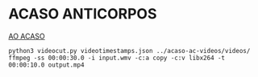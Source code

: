 # ACASO ANTICORPOS


[AO ACASO](https://anticorpos.github.io/acaso/)
```
python3 videocut.py videotimestamps.json ../acaso-ac-videos/videos/
ffmpeg -ss 00:00:30.0 -i input.wmv -c:a copy -c:v libx264 -t 00:00:10.0 output.mp4
```

